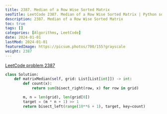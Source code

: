 ```yaml
---
title: 2387. Median of a Row Wise Sorted Matrix
seoTitle: LeetCode 2387. Median of a Row Wise Sorted Matrix | Python solution and explanation
description: 2387. Median of a Row Wise Sorted Matrix
toc: true
tags: []
categories: [Algorithms, LeetCode]
date: 2024-01-01
lastMod: 2024-01-01
featuredImage: https://picsum.photos/700/155?grayscale
weight: 2387
---
```


[LeetCode problem 2387](https://leetcode.com/problems/median-of-a-row-wise-sorted-matrix/)

```python
class Solution:
    def matrixMedian(self, grid: List[List[int]]) -> int:
        def count(x):
            return sum(bisect_right(row, x) for row in grid)

        m, n = len(grid), len(grid[0])
        target = (m * n + 1) >> 1
        return bisect_left(range(10**6 + 1), target, key=count)

```